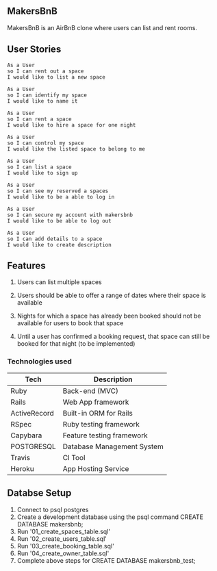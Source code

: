 ## MakersBnB ##
MakersBnB is an AirBnB clone where users can list and rent rooms.



## User Stories ##

```
As a User
so I can rent out a space
I would like to list a new space

As a User
so I can identify my space
I would like to name it

As a User
so I can rent a space
I would like to hire a space for one night

As a User
so I can control my space
I would like the listed space to belong to me

As a User
so I can list a space
I would like to sign up

As a User
so I can see my reserved a spaces
I would like to be a able to log in

As a User
so I can secure my account with makersbnb
I would like to be able to log out

As a User
so I can add details to a space  
I would like to create description

```
## Features ##

1. Users can list multiple spaces

2. Users should be able to offer a range of dates where their space is available

3. Nights for which a space has already been booked should not be available for users to book that space

4. Until a user has confirmed a booking request, that space can still be booked for that night (to be implemented)



### Technologies used

| Tech             | Description                | 
| ---------------- | -------------------------- | 
| Ruby             | Back-end (MVC)             | 
| Rails            | Web App framework          | 
| ActiveRecord     | Built-in ORM for Rails     | 
| RSpec            | Ruby testing framework     | 
| Capybara         | Feature testing framework  | 
| POSTGRESQL       | Database Management System | 
| Travis           | CI Tool                    | 
| Heroku           | App Hosting Service        | 

## Databse Setup ##


1. Connect to psql postgres
2. Create a development database using the psql command CREATE DATABASE makersbnb; 
3. Run '01_create_spaces_table.sql'
4. Run '02_create_users_table.sql'
5. Run '03_create_booking_table.sql'
6. Run '04_create_owner_table.sql'
7. Complete above steps for CREATE DATABASE makersbnb_test;






